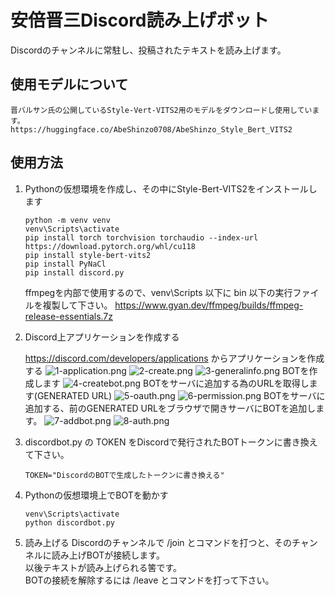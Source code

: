 # 安倍晋三Discord読み上げボット

Discordのチャンネルに常駐し、投稿されたテキストを読み上げます。

## 使用モデルについて
    晋バルサン氏の公開しているStyle-Vert-VITS2用のモデルをダウンロードし使用しています。
    https://huggingface.co/AbeShinzo0708/AbeShinzo_Style_Bert_VITS2

## 使用方法
1. Pythonの仮想環境を作成し、その中にStyle-Bert-VITS2をインストールします

    ```
    python -m venv venv
    venv\Scripts\activate
    pip install torch torchvision torchaudio --index-url https://download.pytorch.org/whl/cu118
    pip install style-bert-vits2
    pip install PyNaCl
    pip install discord.py
    ```

    ffmpegを内部で使用するので、venv\Scripts 以下に bin 以下の実行ファイルを複製して下さい。
    https://www.gyan.dev/ffmpeg/builds/ffmpeg-release-essentials.7z

2. Discord上アプリケーションを作成する

    https://discord.com/developers/applications からアプリケーションを作成する
    ![1-application.png](images/1-applications.png)
    ![2-create.png](images/2-create.png)
    ![3-generalinfo.png](images/3-generalinfo.png)
    BOTを作成します
    ![4-createbot.png](images/4-createbot.png)
    BOTをサーバに追加する為のURLを取得します(GENERATED URL)
    ![5-oauth.png](images/5-oauth.png)
    ![6-permission.png](images/6-permission.png)
    BOTをサーバに追加する、前のGENERATED URLをブラウザで開きサーバにBOTを追加します。
    ![7-addbot.png](images/7-addbot.png)
    ![8-auth.png](images/8-auth.png)

3. discordbot.py の TOKEN をDiscordで発行されたBOTトークンに書き換えて下さい。

    ```
    TOKEN="DiscordのBOTで生成したトークンに書き換える"
    ```
4. Pythonの仮想環境上でBOTを動かす

    ```
    venv\Scripts\activate
    python discordbot.py
    ```
5. 読み上げる
    Discordのチャンネルで /join とコマンドを打つと、そのチャンネルに読み上げBOTが接続します。<br>
    以後テキストが読み上げられる筈です。<br>
    BOTの接続を解除するには /leave とコマンドを打って下さい。<br>